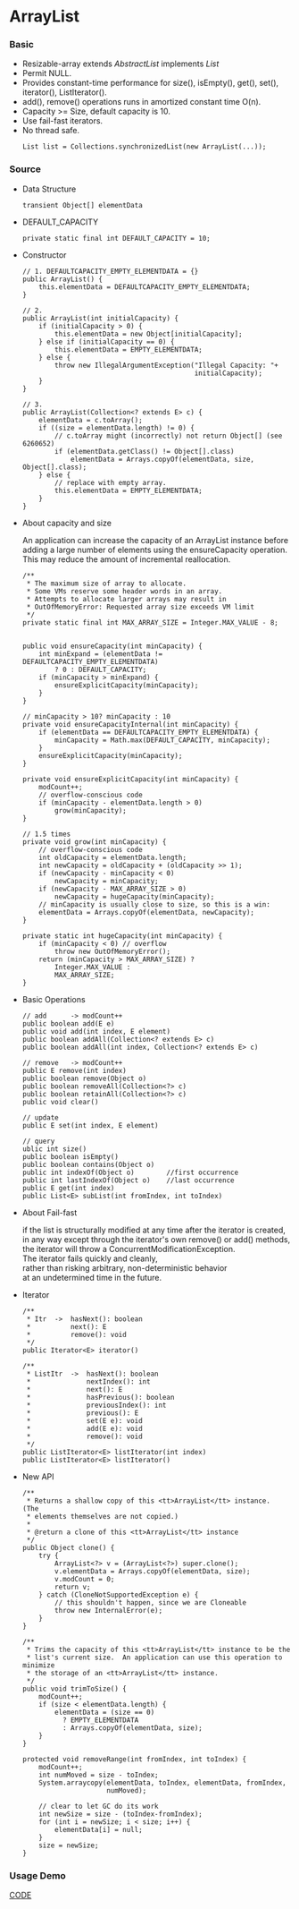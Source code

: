 # ArrayList

### Basic

* Resizable-array extends *AbstractList<E>* implements *List<E>*
* Permit NULL.
* Provides constant-time performance for size(), isEmpty(), get(), set(), iterator(), ListIterator().
* add(), remove() operations runs in amortized constant time O(n).
* Capacity >= Size, default capacity is 10.
* Use fail-fast iterators.
* No thread safe.
    ```
    List list = Collections.synchronizedList(new ArrayList(...));
    ```

### Source

* Data Structure

    ```
    transient Object[] elementData
    ```
    
* DEFAULT_CAPACITY 

    ```
    private static final int DEFAULT_CAPACITY = 10;
    ```

* Constructor

    ```
    // 1. DEFAULTCAPACITY_EMPTY_ELEMENTDATA = {}
    public ArrayList() {
        this.elementData = DEFAULTCAPACITY_EMPTY_ELEMENTDATA;
    }
    
    // 2. 
    public ArrayList(int initialCapacity) {
        if (initialCapacity > 0) {
            this.elementData = new Object[initialCapacity];
        } else if (initialCapacity == 0) {
            this.elementData = EMPTY_ELEMENTDATA;
        } else {
            throw new IllegalArgumentException("Illegal Capacity: "+
                                               initialCapacity);
        }
    }
    
    // 3.
    public ArrayList(Collection<? extends E> c) {
        elementData = c.toArray();
        if ((size = elementData.length) != 0) {
            // c.toArray might (incorrectly) not return Object[] (see 6260652)
            if (elementData.getClass() != Object[].class)
                elementData = Arrays.copyOf(elementData, size, Object[].class);
        } else {
            // replace with empty array.
            this.elementData = EMPTY_ELEMENTDATA;
        }
    }
    ```
    
* About capacity and size

    An application can increase the capacity of an ArrayList instance 
    before adding a large number of elements using the ensureCapacity
    operation.  <br>
    This may reduce the amount of incremental reallocation.

    ```
    /**
     * The maximum size of array to allocate.
     * Some VMs reserve some header words in an array.
     * Attempts to allocate larger arrays may result in
     * OutOfMemoryError: Requested array size exceeds VM limit
     */
    private static final int MAX_ARRAY_SIZE = Integer.MAX_VALUE - 8;


    public void ensureCapacity(int minCapacity) {
        int minExpand = (elementData != DEFAULTCAPACITY_EMPTY_ELEMENTDATA)
            ? 0 : DEFAULT_CAPACITY;
        if (minCapacity > minExpand) {
            ensureExplicitCapacity(minCapacity);
        }
    }

    // minCapacity > 10? minCapacity : 10
    private void ensureCapacityInternal(int minCapacity) {
        if (elementData == DEFAULTCAPACITY_EMPTY_ELEMENTDATA) {
            minCapacity = Math.max(DEFAULT_CAPACITY, minCapacity);
        }
        ensureExplicitCapacity(minCapacity);
    }

    private void ensureExplicitCapacity(int minCapacity) {
        modCount++;
        // overflow-conscious code
        if (minCapacity - elementData.length > 0)
            grow(minCapacity);
    }
    
    // 1.5 times
    private void grow(int minCapacity) {
        // overflow-conscious code
        int oldCapacity = elementData.length;
        int newCapacity = oldCapacity + (oldCapacity >> 1);
        if (newCapacity - minCapacity < 0)
            newCapacity = minCapacity;
        if (newCapacity - MAX_ARRAY_SIZE > 0)
            newCapacity = hugeCapacity(minCapacity);
        // minCapacity is usually close to size, so this is a win:
        elementData = Arrays.copyOf(elementData, newCapacity);
    }
    
    private static int hugeCapacity(int minCapacity) {
        if (minCapacity < 0) // overflow
            throw new OutOfMemoryError();
        return (minCapacity > MAX_ARRAY_SIZE) ?
            Integer.MAX_VALUE :
            MAX_ARRAY_SIZE;
    }
    ```
    
* Basic Operations

    ```
    // add      -> modCount++
    public boolean add(E e)
    public void add(int index, E element)
    public boolean addAll(Collection<? extends E> c)
    public boolean addAll(int index, Collection<? extends E> c)
    
    // remove   -> modCount++
    public E remove(int index)
    public boolean remove(Object o)
    public boolean removeAll(Collection<?> c) 
    public boolean retainAll(Collection<?> c)
    public void clear() 
    
    // update
    public E set(int index, E element) 
    
    // query
    ublic int size()
    public boolean isEmpty()
    public boolean contains(Object o)
    public int indexOf(Object o)        //first occurrence
    public int lastIndexOf(Object o)    //last occurrence
    public E get(int index)
    public List<E> subList(int fromIndex, int toIndex)
    ```
    
* About Fail-fast

    if the list is structurally modified at any time after the iterator is created,<br> 
    in any way except through the iterator's own remove() or add() methods, <br> 
    the iterator will throw a ConcurrentModificationException. <br> 
    The iterator fails quickly and cleanly, <br>
    rather than risking arbitrary, non-deterministic behavior <br>
    at an undetermined time in the future. <br>

* Iterator

    ```
    /**
     * Itr  ->  hasNext(): boolean
     *          next(): E
     *          remove(): void
     */
    public Iterator<E> iterator()
        
    /**
     * ListItr  ->  hasNext(): boolean
     *              nextIndex(): int
     *              next(): E
     *              hasPrevious(): boolean
     *              previousIndex(): int
     *              previous(): E
     *              set(E e): void
     *              add(E e): void
     *              remove(): void
     */
    public ListIterator<E> listIterator(int index)
    public ListIterator<E> listIterator() 
    ```
    
* New API

    ```
    /**
     * Returns a shallow copy of this <tt>ArrayList</tt> instance.  (The
     * elements themselves are not copied.)
     *
     * @return a clone of this <tt>ArrayList</tt> instance
     */
    public Object clone() {
        try {
            ArrayList<?> v = (ArrayList<?>) super.clone();
            v.elementData = Arrays.copyOf(elementData, size);
            v.modCount = 0;
            return v;
        } catch (CloneNotSupportedException e) {
            // this shouldn't happen, since we are Cloneable
            throw new InternalError(e);
        }
    }
    
    /**
     * Trims the capacity of this <tt>ArrayList</tt> instance to be the
     * list's current size.  An application can use this operation to minimize
     * the storage of an <tt>ArrayList</tt> instance.
     */
    public void trimToSize() {
        modCount++;
        if (size < elementData.length) {
            elementData = (size == 0)
              ? EMPTY_ELEMENTDATA
              : Arrays.copyOf(elementData, size);
        }
    }
    
    protected void removeRange(int fromIndex, int toIndex) {
        modCount++;
        int numMoved = size - toIndex;
        System.arraycopy(elementData, toIndex, elementData, fromIndex,
                         numMoved);

        // clear to let GC do its work
        int newSize = size - (toIndex-fromIndex);
        for (int i = newSize; i < size; i++) {
            elementData[i] = null;
        }
        size = newSize;
    }
    ```
    
### Usage Demo

[CODE]()